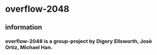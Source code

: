 # overflow-2048
## information

### overflow-2048 is a group-project by Digory Ellsworth, Josè Ortiz, Michael Han.






